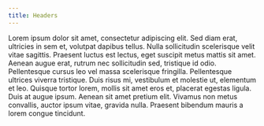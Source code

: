 ```yaml
---
title: Headers
---
```


Lorem ipsum dolor sit amet, consectetur adipiscing elit. Sed diam erat, ultricies in sem et, volutpat dapibus tellus. Nulla sollicitudin scelerisque velit vitae sagittis. Praesent luctus est lectus, eget suscipit metus mattis sit amet. Aenean augue erat, rutrum nec sollicitudin sed, tristique id odio. Pellentesque cursus leo vel massa scelerisque fringilla. Pellentesque ultrices viverra tristique. Duis risus mi, vestibulum et molestie ut, elementum et leo. Quisque tortor lorem, mollis sit amet eros et, placerat egestas ligula. Duis at augue ipsum. Aenean sit amet pretium elit. Vivamus non metus convallis, auctor ipsum vitae, gravida nulla. Praesent bibendum mauris a lorem congue tincidunt.
